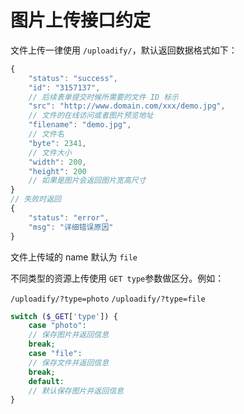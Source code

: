 # 图片上传接口约定

文件上传一律使用 `/uploadify/`，默认返回数据格式如下：

```javascript
{
    "status": "success",
    "id": "3157137",
    // 后续表单提交时候所需要的文件 ID 标示
    "src": "http://www.domain.com/xxx/demo.jpg",
    // 文件的在线访问或者图片预览地址
    "filename": "demo.jpg",
    // 文件名
    "byte": 2341,
    // 文件大小
    "width": 200,
    "height": 200
    // 如果是图片会返回图片宽高尺寸
}
// 失败时返回
{
    "status": "error",
    "msg": "详细错误原因"
}
```

文件上传域的 name 默认为 `file`

不同类型的资源上传使用 `GET type`参数做区分。例如：

`/uploadify/?type=photo`
`/uploadify/?type=file`

```php
switch ($_GET['type']) {
    case "photo":
    // 保存图片并返回信息
    break;
    case "file":
    // 保存文件并返回信息
    break;
    default:
    // 默认保存图片并返回信息
}
```
